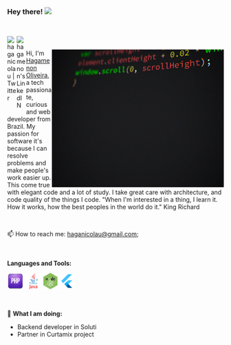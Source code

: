 ### Hey there!  <img src="https://media.giphy.com/media/hvRJCLFzcasrR4ia7z/giphy.gif" width="25px">

<p>&nbsp;</p>

<a href="https://twitter.com/haganicolau">
  <img align="left" alt="haganicolau | Twitter" width="22px" src="https://raw.githubusercontent.com/peterthehan/peterthehan/master/assets/twitter.svg" />
</a>

<a href="https://www.linkedin.com/in/haganicolau/">
  <img align="left" alt="hagamenon's LinkedIN" width="22px" src="https://raw.githubusercontent.com/peterthehan/peterthehan/master/assets/linkedin.svg" />
</a>

<p>&nbsp;</p>

<img align="right" alt="GIF" src="giphy.gif?raw=true" width="400" height="320" />

Hi, I'm [Hagamenon Oliveira](https://www.linkedin.com/in/haganicolau/), a tech passionate, curious and web developer from Brazil. My passion for software it's because I can resolve problems and make people's work easier up. This come true with elegant code and a lot of study. I take great care with architecture, and code quality of the things I code.
"When I'm interested in a thing, I learn it. How it works, how the best peoples in the world do it." King Richard

<p>&nbsp;</p>

📫 How to reach me: [haganicolau@gmail.com](https://mailto:haganicolau@gmail.com);

<p>&nbsp;</p>

**Languages and Tools:**  
<p float="left">
<code><img height="38" src="https://raw.githubusercontent.com/haganicolau/haganicolau/main/.github/images/php.png"></code>
<code><img height="38" src="https://raw.githubusercontent.com/haganicolau/haganicolau/main/.github/images/java.png"></code>
<code><img height="38" src="https://raw.githubusercontent.com/haganicolau/haganicolau/main/.github/images/node.png"></code>
<code><img height="38" src="https://raw.githubusercontent.com/haganicolau/haganicolau/main/.github/images/flutter.png"></code>
</p>


<p>&nbsp;</p>

🚧 **What I am doing:**

- Backend developer in Soluti
- Partner in Curtamix project



